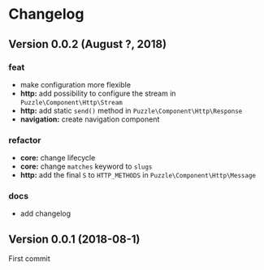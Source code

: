 # Changelog

## Version 0.0.2 (August ?, 2018)

### feat

 - make configuration more flexible
 - **http:** add possibility to configure the stream in `Puzzle\Component\Http\Stream`
 - **http:** add static `send()` method in `Puzzle\Component\Http\Response`
 - **navigation:** create navigation component

### refactor

 - **core:** change lifecycle
 - **core:** change `matches` keyword to `slugs`
 - **http:** add the final `S` to `HTTP_METHODS` in `Puzzle\Component\Http\Message`

### docs

 - add changelog

## Version 0.0.1 (2018-08-1)

First commit